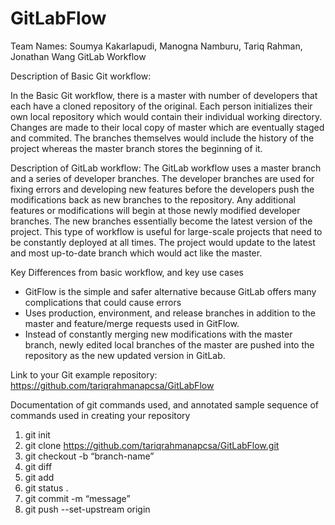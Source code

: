 # GitLabFlow
Team Names:  Soumya Kakarlapudi, Manogna Namburu, Tariq Rahman, Jonathan Wang
GitLab Workflow

Description of Basic Git workflow: 

In the Basic Git workflow, there is a master with number of developers that each have a cloned repository of the original. Each person initializes their own local repository which would contain their individual working directory. Changes are made to their local copy of master which are eventually staged and commited. The branches themselves would include the history of the project whereas the master branch stores the beginning of it. 

Description of GitLab workflow:
The GitLab workflow uses a master branch and a series of developer branches. The developer branches are used for fixing errors and developing new features before the developers push the modifications back as new branches to the repository. Any additional features or modifications will begin at those newly modified developer branches. The new branches essentially become the latest version of the project. This type of workflow is useful for large-scale projects that need to be constantly deployed at all times. The project would update to the latest and most up-to-date branch which would act like the master.   

Key Differences from basic workflow, and key use cases
- GitFlow is the simple and safer alternative because GitLab offers many complications that could cause errors
- Uses production, environment, and release branches in addition to the master and feature/merge requests used in GitFlow.
- Instead of constantly merging new modifications with the master branch, newly edited local branches of the master are pushed into the repository as the new updated version in GitLab. 

Link to your Git example repository: https://github.com/tariqrahmanapcsa/GitLabFlow 

Documentation of git commands used, and annotated sample sequence of commands used in creating your repository

1. git init
2. git clone https://github.com/tariqrahmanapcsa/GitLabFlow.git 
3. git checkout -b “branch-name”
4. git diff
5. git add
6. git status .
7. git commit -m “message”
8. git push --set-upstream origin <branch-name>
